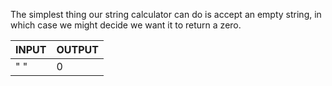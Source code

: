 The simplest thing our string calculator can do is accept an empty string, in which case we might decide we want it to return a zero. 

|INPUT| OUTPUT|
|-----|-----|
| " " | 0   |